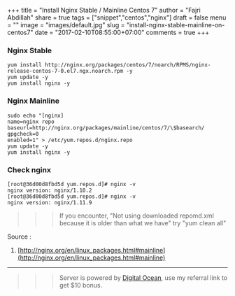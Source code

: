 +++
title = "Install Nginx Stable / Mainline Centos 7"
author = "Fajri Abdillah"
share = true
tags = ["snippet","centos","nginx"]
draft = false
menu = ""
image = "images/default.jpg"
slug = "install-nginx-stable-mainline-on-centos7"
date = "2017-02-10T08:55:00+07:00"
comments = true
+++

<!--more-->

### Nginx Stable

~~~
yum install http://nginx.org/packages/centos/7/noarch/RPMS/nginx-release-centos-7-0.el7.ngx.noarch.rpm -y
yum update -y
yum install nginx -y
~~~

### Nginx Mainline

~~~
sudo echo "[nginx]
name=nginx repo
baseurl=http://nginx.org/packages/mainline/centos/7/\$basearch/
gpgcheck=0
enabled=1" > /etc/yum.repos.d/nginx.repo
yum update -y
yum install nginx -y
~~~

### Check nginx
~~~
[root@36d00d8fbd5d yum.repos.d]# nginx -v
nginx version: nginx/1.10.2
[root@36d00d8fbd5d yum.repos.d]# nginx -v
nginx version: nginx/1.11.9
~~~

>>> If you encounter, "Not using downloaded repomd.xml because it is older than what we have"
>>> try "yum clean all"

Source :  

1. [http://nginx.org/en/linux_packages.html#mainline](http://nginx.org/en/linux_packages.html#mainline)

---

>>> Server is powered by [Digital Ocean](https://m.do.co/c/6b1c3b315e1e), use my referral link to get $10 bonus.
